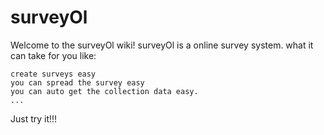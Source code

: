 surveyOl
========
Welcome to the surveyOl wiki! surveyOl is a online survey system.
  what it can take for you like:

    create surveys easy
    you can spread the survey easy
    you can auto get the collection data easy. 
    ... 
    
  Just try it!!!
